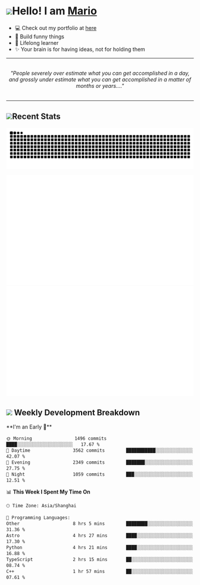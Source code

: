 <h1><a href = "#"><img src="https://media.giphy.com/media/VgCDAzcKvsR6OM0uWg/giphy.gif" width="50"></a><span>Hello! I am <a href="https://github.com/mario1in">Mario</a></span></h1>

- 💻 Check out my portfolio at [here](https://shixiong.name)
- 🔨 Build funny things
- 🚀 Lifelong learner
- ✨ Your brain is for having ideas, not for holding them

<hr/>
<br/>
<div align="center">
<i>"People severely over estimate what you can get accomplished in a day, and grossly under estimate what you can get accomplished in a matter of months or years...." </i>
</div>
<br/>
<hr/>

<h2 align="left">
  <a href="#"><img src="https://emojis.slackmojis.com/emojis/images/1643514389/3643/cool-doge.gif?1643514389" height="30"></a>Recent Stats
</h2>

<picture>
  <source
    media="(prefers-color-scheme: dark)"
    srcset="https://raw.githubusercontent.com/mario1in/mario1in/output/github-contribution-grid-snake-dark.svg"
  />
  <source
    media="(prefers-color-scheme: light)"
    srcset="https://raw.githubusercontent.com/mario1in/mario1in/output/github-contribution-grid-snake.svg"
  />
  <img
    alt="github contribution grid snake animation"
    src="https://raw.githubusercontent.com/mario1in/mario1in/output/github-contribution-grid-snake.svg"
  />
</picture>

![overview](https://raw.githubusercontent.com/mario1in/mario1in/stats-output/generated/overview.svg)
![languages](https://raw.githubusercontent.com/mario1in/mario1in/stats-output/generated/languages.svg)

<h2 align="left">
  <a href="#"><img src="https://emojis.slackmojis.com/emojis/images/1643514062/184/nyancat_big.gif?1643514062" height="30"></a> Weekly Development Breakdown
</h2>
<!--START_SECTION:waka-->
**I'm an Early 🐤** 

```text
🌞 Morning                1496 commits        ████░░░░░░░░░░░░░░░░░░░░░   17.67 % 
🌆 Daytime                3562 commits        ███████████░░░░░░░░░░░░░░   42.07 % 
🌃 Evening                2349 commits        ███████░░░░░░░░░░░░░░░░░░   27.75 % 
🌙 Night                  1059 commits        ███░░░░░░░░░░░░░░░░░░░░░░   12.51 % 
```


📊 **This Week I Spent My Time On** 

```text
🕑︎ Time Zone: Asia/Shanghai

💬 Programming Languages: 
Other                    8 hrs 5 mins        ████████░░░░░░░░░░░░░░░░░   31.36 % 
Astro                    4 hrs 27 mins       ████░░░░░░░░░░░░░░░░░░░░░   17.30 % 
Python                   4 hrs 21 mins       ████░░░░░░░░░░░░░░░░░░░░░   16.88 % 
TypeScript               2 hrs 15 mins       ██░░░░░░░░░░░░░░░░░░░░░░░   08.74 % 
C++                      1 hr 57 mins        ██░░░░░░░░░░░░░░░░░░░░░░░   07.61 % 
```


<!--END_SECTION:waka-->

